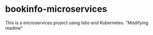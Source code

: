 # bookinfo-microservices 
This is a microservices project using Istio and Kubernetes. 
"Modifying readme" 
